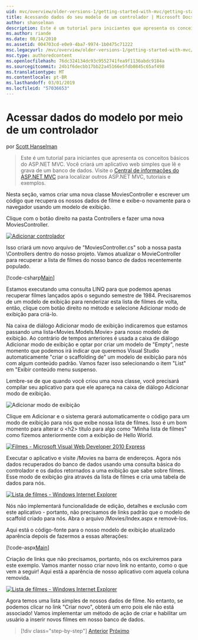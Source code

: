```yaml
---
uid: mvc/overview/older-versions-1/getting-started-with-mvc/getting-started-with-mvc-part5
title: Acessando dados do seu modelo de um controlador | Microsoft Docs
author: shanselman
description: Este é um tutorial para iniciantes que apresenta os conceitos básicos do ASP.NET MVC. Crie um aplicativo web simples que lê e grava de um banco de dados.
ms.author: riande
ms.date: 08/14/2010
ms.assetid: 004703cd-e0e9-4ba7-9974-1b0475c71222
msc.legacyurl: /mvc/overview/older-versions-1/getting-started-with-mvc/getting-started-with-mvc-part5
msc.type: authoredcontent
ms.openlocfilehash: 76dc324134dc93c9552741fea9f1136abdc9184a
ms.sourcegitcommit: 24b1f6decbb17bb22a45166e5fdb0845c65af498
ms.translationtype: MT
ms.contentlocale: pt-BR
ms.lasthandoff: 03/01/2019
ms.locfileid: "57036653"
---
```

<a name="accessing-your-models-data-from-a-controller"></a>Acessar dados do modelo por meio de um controlador
====================
por [Scott Hanselman](https://github.com/shanselman)

> Este é um tutorial para iniciantes que apresenta os conceitos básicos do ASP.NET MVC. Você criará um aplicativo web simples que lê e grava de um banco de dados. Visite o [Central de informações do ASP.NET MVC](../../../index.md) para localizar outros ASP.NET MVC, tutoriais e exemplos.


Nesta seção, vamos criar uma nova classe MoviesController e escrever um código que recupera os nossos dados de filme e exibe-o novamente para o navegador usando um modelo de exibição.

Clique com o botão direito na pasta Controllers e fazer uma nova MoviesController.

[![Adicionar controlador](getting-started-with-mvc-part5/_static/image2.png)](getting-started-with-mvc-part5/_static/image1.png)

Isso criará um novo arquivo de "MoviesController.cs" sob a nossa pasta \Controllers dentro do nosso projeto. Vamos atualizar o MovieController para recuperar a lista de filmes do nosso banco de dados recentemente populado.

[!code-csharp[Main](getting-started-with-mvc-part5/samples/sample1.cs)]

Estamos executando uma consulta LINQ para que podemos apenas recuperar filmes lançados após o segundo semestre de 1984. Precisaremos de um modelo de exibição para renderizar esta lista de filmes de volta, então, clique com botão direito no método e selecione Adicionar modo de exibição para criá-lo.

Na caixa de diálogo Adicionar modo de exibição indicaremos que estamos passando uma lista&lt;Movies.Models.Movie&gt; para nosso modelo de exibição. Ao contrário de tempos anteriores é usada a caixa de diálogo Adicionar modo de exibição e optar por criar um modelo de "Empty", neste momento que podemos irá indicar que queremos Visual Studio automaticamente "criar o scaffolding de" um modelo de exibição para nós com algum conteúdo padrão. Vamos fazer isso selecionando o item "List" em "Exibir conteúdo menu suspenso.

Lembre-se de que quando você criou uma nova classe, você precisará compilar seu aplicativo para que ele apareça na caixa de diálogo Adicionar modo de exibição.

![Adicionar modo de exibição](getting-started-with-mvc-part5/_static/image3.png)

Clique em Adicionar e o sistema gerará automaticamente o código para um modo de exibição para nós que exibe nossa lista de filmes. Isso é um bom momento para alterar o &lt;h2&gt; título para algo como "Minha lista de filmes" como fizemos anteriormente com a exibição de Hello World.

[![Filmes - Microsoft Visual Web Developer 2010 Express](getting-started-with-mvc-part5/_static/image5.png)](getting-started-with-mvc-part5/_static/image4.png)

Executar o aplicativo e visite /Movies na barra de endereços. Agora nós dados recuperados do banco de dados usando uma consulta básica do controlador e os dados retornados a uma exibição que sabe sobre filmes. Esse modo de exibição gira através da lista de filmes e cria uma tabela de dados para nós.

[![Lista de filmes - Windows Internet Explorer](getting-started-with-mvc-part5/_static/image7.png)](getting-started-with-mvc-part5/_static/image6.png)

Nós não implementará funcionalidade de edição, detalhes e exclusão com este aplicativo - portanto, não precisamos de links padrão que o modelo de scaffold criado para nós. Abra o arquivo /Movies/Index.aspx e removê-los.

Aqui está o código-fonte para o nosso modelo de exibição atualizado aparência depois de fazermos a essas alterações:

[!code-aspx[Main](getting-started-with-mvc-part5/samples/sample2.aspx)]

Criação de links que não precisamos, portanto, nós os excluiremos para este exemplo. Vamos manter nosso criar novo link no entanto, como o que vem a seguir! Aqui está a aparência de nosso aplicativo com aquela coluna removida.

[![Lista de filmes - Windows Internet Explorer](getting-started-with-mvc-part5/_static/image9.png)](getting-started-with-mvc-part5/_static/image8.png)

Agora temos uma lista simples de nossos dados de filme. No entanto, se podemos clicar no link "Criar novo", obterá um erro pois ele não está associado! Vamos implementar um método de ação de criar e habilitar um usuário a inserir novos filmes em nosso banco de dados.

> [!div class="step-by-step"]
> [Anterior](getting-started-with-mvc-part4.md)
> [Próximo](getting-started-with-mvc-part6.md)
